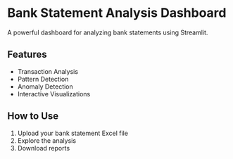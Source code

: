 # Bank Statement Analysis Dashboard
A powerful dashboard for analyzing bank statements using Streamlit.

## Features
- Transaction Analysis
- Pattern Detection
- Anomaly Detection
- Interactive Visualizations

## How to Use
1. Upload your bank statement Excel file
2. Explore the analysis
3. Download reports